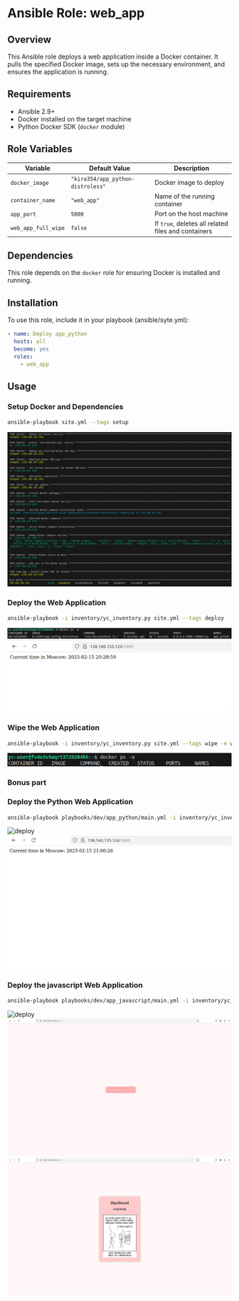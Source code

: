 # Ansible Role: web_app

## Overview

This Ansible role deploys a web application inside a Docker container. It pulls the specified Docker image, sets up the necessary environment, and ensures the application is running.

## Requirements

- Ansible 2.9+
- Docker installed on the target machine
- Python Docker SDK (`docker` module)

## Role Variables

| Variable          | Default Value | Description |
|------------------|--------------|-------------|
| `docker_image`  | `"kira354/app_python-distroless"` | Docker image to deploy |
| `container_name` | `"web_app"` | Name of the running container |
| `app_port`      | `5000` | Port on the host machine |
| `web_app_full_wipe` | `false` | If `true`, deletes all related files and containers |

## Dependencies

This role depends on the `docker` role for ensuring Docker is installed and running.

## Installation

To use this role, include it in your playbook (ansible/syte.yml):

```yaml
- name: Deploy app_python
  hosts: all
  become: yes
  roles:
    - web_app
```

## Usage

### Setup Docker and Dependencies

```bash
ansible-playbook site.yml --tags setup
```

![setup](web_app.jpg)

### Deploy the Web Application

```bash
ansible-playbook -i inventory/yc_inventory.py site.yml --tags deploy 
```

![deploy](web_app2.png)
![deploy](web_app3.jpg)

### Wipe the Web Application

```bash
ansible-playbook -i inventory/yc_inventory.py site.yml --tags wipe -e web_app_full_wipe=true
```

![wipe](web_app4.jpg)

### Bonus part

### Deploy the Python Web Application

```bash
ansible-playbook playbooks/dev/app_python/main.yml -i inventory/yc_inventory.py --ask-become-pass
```

![deploy](web_app5.png)
![deploy](web_app6.jpg)

### Deploy the javascript Web Application

```bash
ansible-playbook playbooks/dev/app_javascript/main.yml -i inventory/yc_inventory.py --ask-become-pass
```

![deploy](web_app7.png)
![deploy](web_app8.jpg)
![deploy](web_app9.jpg)
